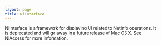 ```yaml
---
layout: page
title: NiInterface
---
```




NiInterface is a framework for displaying UI related to NetInfo operations. It is deprecated and will go away in a future release of Mac OS X. See NiAccess for more information.

